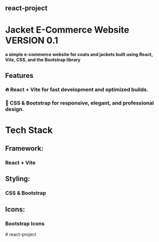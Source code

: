 ## react-project
# Jacket E-Commerce Website VERSION 0.1
####  a simple e-commerce website for coats and jackets built using React, Vite, CSS, and the Bootstrap library

## Features

### 🔥 React + Vite for fast development and optimized builds.
### 🎨 CSS & Bootstrap for responsive, elegant, and professional design.

# Tech Stack

## Framework:
### React + Vite
## Styling:
### CSS & Bootstrap
## Icons:
### Bootstrap Icons
#   r e a c t - p r o j e c t  
 
